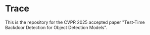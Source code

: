 # Trace
This is the repository for the CVPR 2025 accepted paper "Test-Time Backdoor Detection for Object Detection Models".
